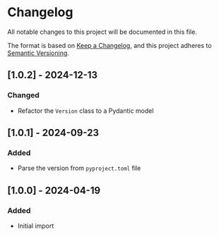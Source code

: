 # Changelog
All notable changes to this project will be documented in this file.

The format is based on [Keep a Changelog](https://keepachangelog.com/en/1.0.0/),
and this project adheres to [Semantic Versioning](https://semver.org/spec/v2.0.0.html).

## [1.0.2] - 2024-12-13
### Changed
- Refactor the `Version` class to a Pydantic model

## [1.0.1] - 2024-09-23
### Added
- Parse the version from `pyproject.toml` file

## [1.0.0] - 2024-04-19
### Added
- Initial import
